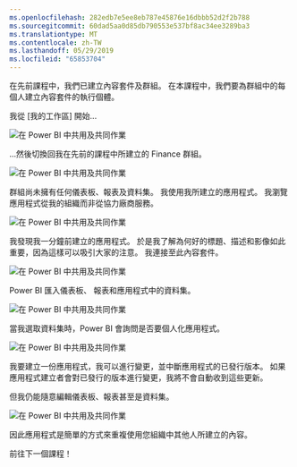 ```yaml
---
ms.openlocfilehash: 282edb7e5ee8eb787e45876e16dbbb52d2f2b788
ms.sourcegitcommit: 60dad5aa0d85db790553e537bf8ac34ee3289ba3
ms.translationtype: MT
ms.contentlocale: zh-TW
ms.lasthandoff: 05/29/2019
ms.locfileid: "65853704"
---
```

在先前課程中，我們已建立內容套件及群組。 在本課程中，我們要為群組中的每個人建立內容套件的執行個體。

我從 [我的工作區] 開始...

![在 Power BI 中共用及共同作業](./media/6-3-use-content-packs/pbi_learn06_03myworkspace.png)

...然後切換回我在先前的課程中所建立的 Finance 群組。

![在 Power BI 中共用及共同作業](./media/6-3-use-content-packs/pbi_learn06_03switch2group.png)

群組尚未擁有任何儀表板、報表及資料集。 我使用我所建立的應用程式。 我瀏覽應用程式從我的組織而非從協力廠商服務。

![在 Power BI 中共用及共同作業](./media/6-3-use-content-packs/pbi_learn06_03myorgcontpk.png)

我發現我一分鐘前建立的應用程式。 於是我了解為何好的標題、描述和影像如此重要，因為這樣可以吸引大家的注意。 我連接至此內容套件。

![在 Power BI 中共用及共同作業](./media/6-3-use-content-packs/pbi_learn06_03contgallry.png)

Power BI 匯入儀表板、 報表和應用程式中的資料集。

![在 Power BI 中共用及共同作業](./media/6-3-use-content-packs/pbi_learn06_03added2group.png)

當我選取資料集時，Power BI 會詢問是否要個人化應用程式。

![在 Power BI 中共用及共同作業](./media/6-3-use-content-packs/pbi_learn06_03personalize.png)

我要建立一份應用程式，我可以進行變更，並中斷應用程式的已發行版本。 如果應用程式建立者會對已發行的版本進行變更，我將不會自動收到這些更新。

但我仍能隨意編輯儀表板、報表甚至是資料集。

![在 Power BI 中共用及共同作業](./media/6-3-use-content-packs/pbi_learn06_03editreport.png)

因此應用程式是簡單的方式來重複使用您組織中其他人所建立的內容。

前往下一個課程！

